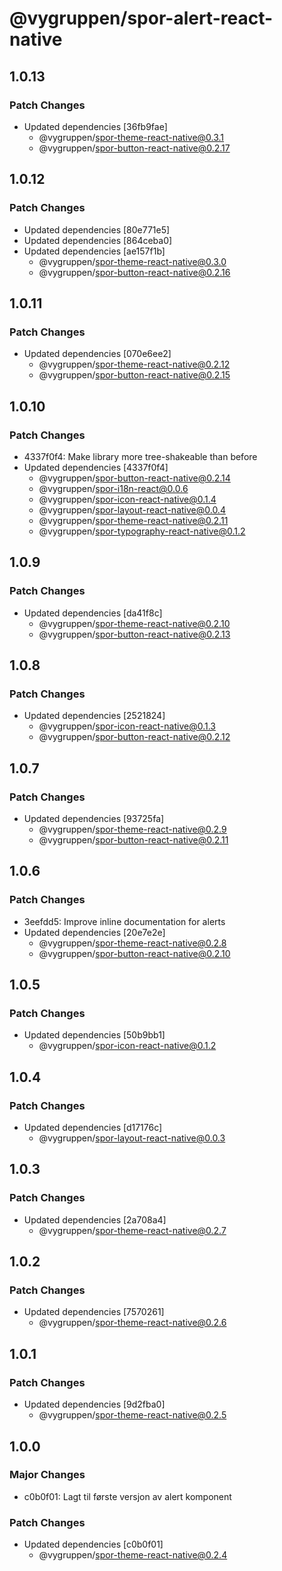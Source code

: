 # @vygruppen/spor-alert-react-native

## 1.0.13

### Patch Changes

- Updated dependencies [36fb9fae]
  - @vygruppen/spor-theme-react-native@0.3.1
  - @vygruppen/spor-button-react-native@0.2.17

## 1.0.12

### Patch Changes

- Updated dependencies [80e771e5]
- Updated dependencies [864ceba0]
- Updated dependencies [ae157f1b]
  - @vygruppen/spor-theme-react-native@0.3.0
  - @vygruppen/spor-button-react-native@0.2.16

## 1.0.11

### Patch Changes

- Updated dependencies [070e6ee2]
  - @vygruppen/spor-theme-react-native@0.2.12
  - @vygruppen/spor-button-react-native@0.2.15

## 1.0.10

### Patch Changes

- 4337f0f4: Make library more tree-shakeable than before
- Updated dependencies [4337f0f4]
  - @vygruppen/spor-button-react-native@0.2.14
  - @vygruppen/spor-i18n-react@0.0.6
  - @vygruppen/spor-icon-react-native@0.1.4
  - @vygruppen/spor-layout-react-native@0.0.4
  - @vygruppen/spor-theme-react-native@0.2.11
  - @vygruppen/spor-typography-react-native@0.1.2

## 1.0.9

### Patch Changes

- Updated dependencies [da41f8c]
  - @vygruppen/spor-theme-react-native@0.2.10
  - @vygruppen/spor-button-react-native@0.2.13

## 1.0.8

### Patch Changes

- Updated dependencies [2521824]
  - @vygruppen/spor-icon-react-native@0.1.3
  - @vygruppen/spor-button-react-native@0.2.12

## 1.0.7

### Patch Changes

- Updated dependencies [93725fa]
  - @vygruppen/spor-theme-react-native@0.2.9
  - @vygruppen/spor-button-react-native@0.2.11

## 1.0.6

### Patch Changes

- 3eefdd5: Improve inline documentation for alerts
- Updated dependencies [20e7e2e]
  - @vygruppen/spor-theme-react-native@0.2.8
  - @vygruppen/spor-button-react-native@0.2.10

## 1.0.5

### Patch Changes

- Updated dependencies [50b9bb1]
  - @vygruppen/spor-icon-react-native@0.1.2

## 1.0.4

### Patch Changes

- Updated dependencies [d17176c]
  - @vygruppen/spor-layout-react-native@0.0.3

## 1.0.3

### Patch Changes

- Updated dependencies [2a708a4]
  - @vygruppen/spor-theme-react-native@0.2.7

## 1.0.2

### Patch Changes

- Updated dependencies [7570261]
  - @vygruppen/spor-theme-react-native@0.2.6

## 1.0.1

### Patch Changes

- Updated dependencies [9d2fba0]
  - @vygruppen/spor-theme-react-native@0.2.5

## 1.0.0

### Major Changes

- c0b0f01: Lagt til første versjon av alert komponent

### Patch Changes

- Updated dependencies [c0b0f01]
  - @vygruppen/spor-theme-react-native@0.2.4
